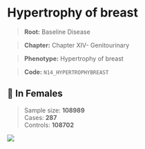 # Hypertrophy of breast

> **Root:** Baseline Disease  

> **Chapter:** Chapter XIV- Genitourinary  

> **Phenotype:** Hypertrophy of breast  

> **Code:** `N14_HYPERTROPHYBREAST`

## 👩 In Females  
> Sample size: **108989**  
> Cases: **287**  
> Controls: **108702**
<img src="/Disease/Figures/ALL/Baseline/N14_HYPERTROPHYBREAST.png"/>
<CsvTable src="/public/Disease/Data/ALL/Baseline/LG_N14_HYPERTROPHYBREAST.csv" label="🔍 View full results" />
